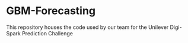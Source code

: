 # GBM-Forecasting
This repository houses the code used by our team for the Unilever Digi-Spark Prediction Challenge
